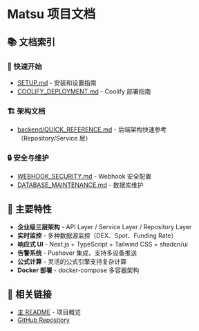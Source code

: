 # Matsu 项目文档

## 📚 文档索引

### 🚀 快速开始
- [SETUP.md](./SETUP.md) - 安装和设置指南
- [COOLIFY_DEPLOYMENT.md](./COOLIFY_DEPLOYMENT.md) - Coolify 部署指南

### 🏗️ 架构文档
- [backend/QUICK_REFERENCE.md](./backend/QUICK_REFERENCE.md) - 后端架构快速参考（Repository/Service 层）

### 🔒 安全与维护
- [WEBHOOK_SECURITY.md](./WEBHOOK_SECURITY.md) - Webhook 安全配置
- [DATABASE_MAINTENANCE.md](./DATABASE_MAINTENANCE.md) - 数据库维护

## 🎯 主要特性

- **企业级三层架构** - API Layer / Service Layer / Repository Layer
- **实时监控** - 多种数据源监控（DEX、Spot、Funding Rate）
- **响应式 UI** - Next.js + TypeScript + Tailwind CSS + shadcn/ui
- **告警系统** - Pushover 集成，支持多设备推送
- **公式计算** - 灵活的公式引擎支持复杂计算
- **Docker 部署** - docker-compose 多容器架构

## 📖 相关链接

- [主 README](../README.md) - 项目概览
- [GitHub Repository](https://github.com/giraphant/matsu)
